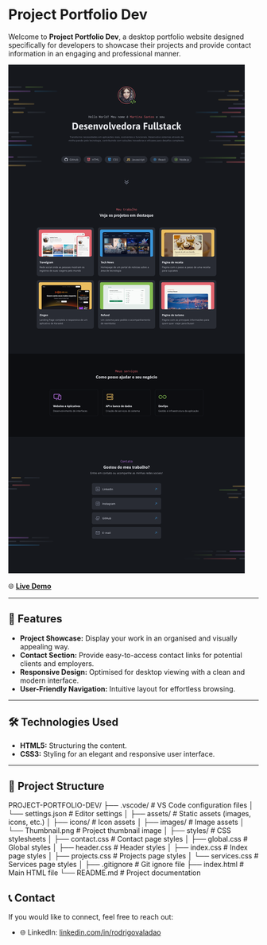 # Project Portfolio Dev

Welcome to **Project Portfolio Dev**, a desktop portfolio website designed specifically for developers to showcase their projects and provide contact information in an engaging and professional manner.

![Project Thumbnail](assets/Thumbnail.png)

🌐 **[Live Demo](https://rodrigovaladao.github.io/project-portfolio-dev/)**

---

## 🚀 Features

- **Project Showcase:** Display your work in an organised and visually appealing way.
- **Contact Section:** Provide easy-to-access contact links for potential clients and employers.
- **Responsive Design:** Optimised for desktop viewing with a clean and modern interface.
- **User-Friendly Navigation:** Intuitive layout for effortless browsing.

---

## 🛠 Technologies Used

- **HTML5:** Structuring the content.
- **CSS3:** Styling for an elegant and responsive user interface.

---

## 📂 Project Structure

PROJECT-PORTFOLIO-DEV/
├── .vscode/ # VS Code configuration files
│ └── settings.json # Editor settings
│
├── assets/ # Static assets (images, icons, etc.)
│ ├── icons/ # Icon assets
│ ├── images/ # Image assets
│ └── Thumbnail.png # Project thumbnail image
│
├── styles/ # CSS stylesheets
│ ├── contact.css # Contact page styles
│ ├── global.css # Global styles
│ ├── header.css # Header styles
│ ├── index.css # Index page styles
│ ├── projects.css # Projects page styles
│ └── services.css # Services page styles
│
├── .gitignore # Git ignore file
├── index.html # Main HTML file
└── README.md # Project documentation

## 📞 Contact

If you would like to connect, feel free to reach out:

- 🌐 LinkedIn: [linkedin.com/in/rodrigovaladao](https://linkedin.com/in/rodrigovaladao)
